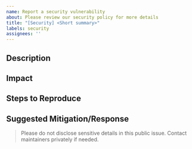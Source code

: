 ```yaml
---
name: Report a security vulnerability
about: Please review our security policy for more details
title: "[Security] <Short summary>"
labels: security
assignees: ''
---
```


## Description
<!-- Describe the security vulnerability. -->

## Impact
<!-- What is the potential impact? -->

## Steps to Reproduce
<!-- Steps for maintainers to reproduce the issue (if possible). -->

## Suggested Mitigation/Response
<!-- How should this be addressed? -->

> Please do not disclose sensitive details in this public issue. Contact maintainers privately if needed.
